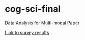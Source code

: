 # cog-sci-final
Data Analysis for Multi-modal Paper

[Link to survey results](https://docs.google.com/forms/d/1T7-hQ2YPAAr0kQtr3uWjOiZdaqLvlRZA5tP7tjf52_I/edit#responses)